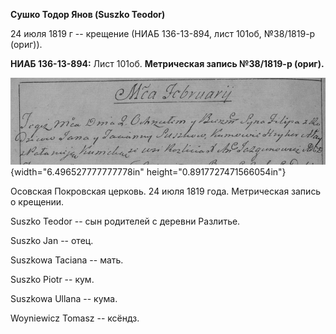 **Сушко Тодор Янов (Suszko Teodor)**

24 июля 1819 г -- крещение (НИАБ 136-13-894, лист 101об, №38/1819-р
(ориг)).

**НИАБ 136-13-894:** Лист 101об. **Метрическая запись №38/1819-р
(ориг).**

![](./media/71d14d728655761921240af6fceaeb42788edc30.png){width="6.496527777777778in"
height="0.8917727471566054in"}

Осовская Покровская церковь. 24 июля 1819 года. Метрическая запись о
крещении.

Suszko Teodor -- сын родителей с деревни Разлитье.

Suszko Jan -- отец.

Suszkowa Taciana -- мать.

Suszko Piotr -- кум.

Suszkowa Ullana -- кума.

Woyniewicz Tomasz -- ксёндз.
